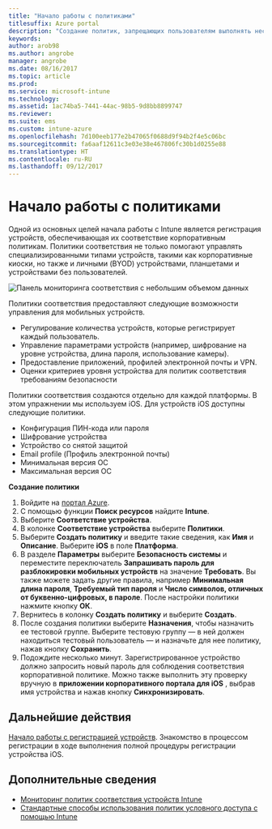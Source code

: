 ```yaml
---
title: "Начало работы с политиками"
titlesuffix: Azure portal
description: "Создание политик, запрещающих пользователям выполнять несанкционированные действия на их устройствах."
keywords: 
author: arob98
ms.author: angrobe
manager: angrobe
ms.date: 08/16/2017
ms.topic: article
ms.prod: 
ms.service: microsoft-intune
ms.technology: 
ms.assetid: 1ac74ba5-7441-44ac-98b5-9d8bb8899747
ms.reviewer: 
ms.suite: ems
ms.custom: intune-azure
ms.openlocfilehash: 7d100eeb177e2b47065f0688d9f94b2f4e5c06bc
ms.sourcegitcommit: fa6aaf12611c3e03e38e467806fc30b1d0255e88
ms.translationtype: HT
ms.contentlocale: ru-RU
ms.lasthandoff: 09/12/2017
---
```

# <a name="get-started-with-policies"></a>Начало работы с политиками

Одной из основных целей начала работы с Intune является регистрация устройств, обеспечивающая их соответствие корпоративным политикам. Политики соответствия не только помогают управлять специализированными типами устройств, такими как корпоративные киоски, но также и личными (BYOD) устройствами, планшетами и устройствами без пользователей.

![Панель мониторинга соответствия с небольшим объемом данных](/intune/media/generic-compliance-dashboard.png)

Политики соответствия предоставляют следующие возможности управления для мобильных устройств.

* Регулирование количества устройств, которые регистрирует каждый пользователь.
* Управление параметрами устройств (например, шифрование на уровне устройства, длина пароля, использование камеры).
* Предоставление приложений, профилей электронной почты и VPN.
* Оценки критериев уровня устройства для политик соответствия требованиям безопасности

Политики соответствия создаются отдельно для каждой платформы. В этом упражнении мы используем iOS. Для устройств iOS доступны следующие политики.

* Конфигурация ПИН-кода или пароля
* Шифрование устройства
* Устройство со снятой защитой
* Email profile (Профиль электронной почты)
* Минимальная версия ОС
* Максимальная версия ОС

__Создание политики__

1. Войдите на [портал Azure](https://portal.azure.com).
2. С помощью функции **Поиск ресурсов** найдите **Intune**.
3. Выберите **Соответствие устройства**.
4. В колонке **Соответствие устройства** выберите **Политики**.
5. Выберите **Создать политику** и введите такие сведения, как **Имя** и **Описание**. Выберите **iOS** в поле **Платформа**.
6. В разделе **Параметры** выберите **Безопасность системы** и переместите переключатель **Запрашивать пароль для разблокировки мобильных устройств** на значение **Требовать**. Вы также можете задать другие правила, например **Минимальная длина пароля**, **Требуемый тип пароля** и **Число символов, отличных от буквенно-цифровых, в пароле**. После настройки политики нажмите кнопку **ОК**.
7. Вернитесь в колонку **Создать политику** и выберите **Создать**.
8. После создания политики выберите **Назначения**, чтобы назначить ее тестовой группе. Выберите тестовую группу — в ней должен находиться тестовый пользователь — и назначьте для нее политику, нажав кнопку **Сохранить**.
9. Подождите несколько минут. Зарегистрированное устройство должно запросить новый пароль для соблюдения соответствия корпоративной политике. Можно также выполнить эту проверку вручную в **приложении корпоративного портала для iOS** , выбрав имя устройства и нажав кнопку **Синхронизировать**.

## <a name="next-steps"></a>Дальнейшие действия

[Начало работы с регистрацией устройств](get-started-enroll.md). Знакомство в процессом регистрации в ходе выполнения полной процедуры регистрации устройства iOS.

## <a name="learn-more"></a>Дополнительные сведения

* [Мониторинг политик соответствия устройств Intune](compliance-policy-monitor.md)
* [Стандартные способы использования политик условного доступа с помощью Intune](conditional-access-intune-common-ways-use.md)
